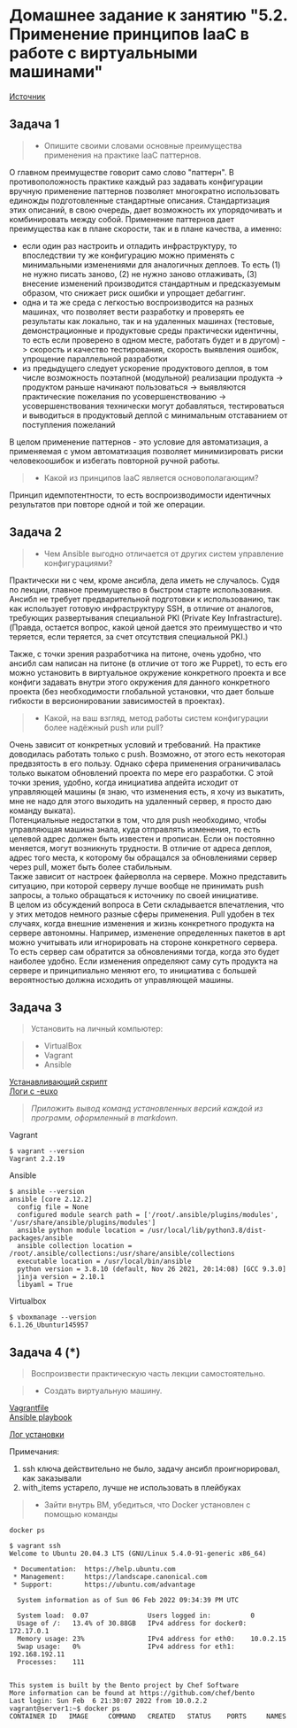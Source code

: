 # Домашнее задание к занятию "5.2. Применение принципов IaaC в работе с виртуальными машинами"
[Иcточник](https://github.com/netology-code/virt-homeworks/blob/virt-11/05-virt-02-iaac/README.md)

## Задача 1

> - Опишите своими словами основные преимущества применения на практике IaaC паттернов.

О главном преимуществе говорит само слово "паттерн". В противоположность 
практике каждый раз задавать конфигурации вручную применение паттернов позволяет 
многократно использовать единожды подготовленные стандартные описания. Стандартизация этих описаний, 
в свою очередь, дает возможность их упорядочивать и комбинировать между собой. Применение паттернов 
дает преимущества как в плане скорости, так и в плане качества, а именно:
* если один раз настроить и отладить инфраструктуру, то впоследствии ту же конфигурацию 
можно применять с минимальными изменениями для аналогичных деплоев. То есть (1) не нужно писать 
заново, (2) не нужно заново отлаживать, (3) внесение изменений производится стандартным и 
предсказуемым образом, что снижает риск ошибки и упрощает дебаггинг.
* одна и та же среда с легкостью воспроизводится на разных машинах, что позволяет вести 
разработку и проверять ее результаты как локально, так и на удаленных машинах (тестовые, 
демонстрационные и продуктовые среды практически идентичны, то есть если проверено в 
одном месте, работать будет и в другом) -> скорость и качество тестирования, скорость выявления 
ошибок, упрощение параллельной разработки
* из предыдущего следует ускорение продуктового деплоя, в том числе возможность поэтапной (модульной) 
реализации продукта -> продуктом раньше начинают пользоваться -> выявляются практические 
пожелания по усовершенствованию -> усовершенствования технически могут добавляться, 
тестироваться и выводиться в продуктовый деплой с минимальным отставанием от поступления 
пожеланий

В целом применение паттернов - это условие для автоматизация, а 
применяемая с умом автоматизация позволяет минимизировать риски человекоошибок и избегать 
повторной ручной работы.

> - Какой из принципов IaaC является основополагающим?

Принцип идемпотентности, то есть воспроизводимости идентичных результатов при повторе одной 
и той же операции.

## Задача 2

> - Чем Ansible выгодно отличается от других систем управление конфигурациями?

Практически ни с чем, кроме ансибла, дела иметь не случалось. Судя по лекции, главное преимущество 
в быстром старте использования. Ансибл не требует предварительной подготовки к использованию, 
так как использует готовую инфраструктуру SSH, в отличие от аналогов, требующих развертывания 
специальной PKI (Private Key Infrastracture). (Правда, остается вопрос, какой ценой дается 
это преимущество и что теряется, если теряется, за счет отсутствия специальной PKI.)

Также, с точки зрения разработчика на питоне, очень удобно, что ансибл сам написан на 
питоне (в отличие от того же Puppet), то есть его можно установить в виртуальное окружение конкретного 
проекта и все конфиги задавать внутри этого окружения для данного конкретного проекта 
(без необходимости глобальной установки, что дает больше гибкости в версионировании 
зависимостей в проектах).

> - Какой, на ваш взгляд, метод работы систем конфигурации более надёжный push или pull?

Очень зависит от конкретных условий и требований. На практике доводилась работать только с push. 
Возможно, от этого есть некоторая предвзятость в его пользу. Однако сфера применения 
ограничивалась только выкатом обновлений проекта по мере его разработки. С этой точки зрения, 
удобно, когда инициатива апдейта исходит от управляющей машины (я знаю, что изменения есть, 
я хочу из выкатить, мне не надо для этого выходить на удаленный сервер, я просто 
даю команду выката).  
Потенциальные недостатки в том, что для push необходимо, чтобы управляющая машина знала, куда 
отправлять изменения, то есть целевой адрес должен быть известен и прописан. Если он постоянно 
меняется, могут возникнуть трудности. В отличие от адреса деплоя, адрес того места, к которому 
бы обращался за обновлениями сервер через pull, может быть более стабильным.  
Также зависит от настроек файерволла на сервере. Можно представить ситуацию, при которой 
серверу лучше вообще не принимать push запросы, а только обращаться к источнику по своей 
инициативе.  
В целом из обсуждений вопроса в Сети складывается впечатления, что у этих методов немного 
разные сферы применения. Pull удобен в тех случаях, когда внешние изменения и жизнь конкретного 
продукта на сервере автономны. Например, изменение определенных пакетов в apt можно учитывать 
или игнорировать на стороне конкретного сервера. То есть сервер сам обратится за обновлениями 
тогда, когда это будет наиболее удобно. Если изменения определяют саму суть продукта на сервере 
и принципиально меняют его, то инициатива с большей вероятностью должна исходить от 
управляющей машины.

## Задача 3

> Установить на личный компьютер:

> - VirtualBox
> - Vagrant
> - Ansible

[Устанавливающий скрипт](installations.sh)  
[Логи с -euxo](logs/task3.log)

> *Приложить вывод команд установленных версий каждой из программ, оформленный в markdown.*

Vagrant
```
$ vagrant --version
Vagrant 2.2.19
```
Ansible
```
$ ansible --version
ansible [core 2.12.2]
  config file = None
  configured module search path = ['/root/.ansible/plugins/modules', '/usr/share/ansible/plugins/modules']
  ansible python module location = /usr/local/lib/python3.8/dist-packages/ansible
  ansible collection location = /root/.ansible/collections:/usr/share/ansible/collections
  executable location = /usr/local/bin/ansible
  python version = 3.8.10 (default, Nov 26 2021, 20:14:08) [GCC 9.3.0]
  jinja version = 2.10.1
  libyaml = True
```
Virtualbox
```
$ vboxmanage --version
6.1.26_Ubuntur145957
```

## Задача 4 (*)

> Воспроизвести практическую часть лекции самостоятельно.

> - Создать виртуальную машину.

[Vagrantfile](vagrant/Vagrantfile)  
[Ansible playbook](ansible/playbook.yml)

[Лог установки](logs/task4.log)

Примечания:
1. ssh ключа действительно не было, задачу ансибл проигнорировал, как заказывали
1. with_items устарело, лучше не использовать в плейбуках

> - Зайти внутрь ВМ, убедиться, что Docker установлен с помощью команды
```
docker ps
```

```
$ vagrant ssh
Welcome to Ubuntu 20.04.3 LTS (GNU/Linux 5.4.0-91-generic x86_64)

 * Documentation:  https://help.ubuntu.com
 * Management:     https://landscape.canonical.com
 * Support:        https://ubuntu.com/advantage

  System information as of Sun 06 Feb 2022 09:34:39 PM UTC

  System load:  0.07               Users logged in:          0
  Usage of /:   13.4% of 30.88GB   IPv4 address for docker0: 172.17.0.1
  Memory usage: 23%                IPv4 address for eth0:    10.0.2.15
  Swap usage:   0%                 IPv4 address for eth1:    192.168.192.11
  Processes:    111


This system is built by the Bento project by Chef Software
More information can be found at https://github.com/chef/bento
Last login: Sun Feb  6 21:30:07 2022 from 10.0.2.2
vagrant@server1:~$ docker ps
CONTAINER ID   IMAGE     COMMAND   CREATED   STATUS    PORTS     NAMES
```